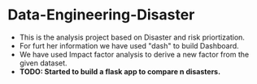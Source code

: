 # Data-Engineering-Disaster
* This is the analysis project based on Disaster and risk priortization.
* For furt  her information we have used "dash" to build Dashboard.
* We have used Impact factor analysis to derive a new factor from the given dataset.
* **TODO: Started to build a flask app to compare n disasters.**